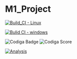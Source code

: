 # M1_Project



[![Build_CI - Linux](https://github.com/BalaAnuhya123/M1_Project/actions/workflows/Linux.yml/badge.svg)](https://github.com/BalaAnuhya123/M1_Project/actions/workflows/Linux.yml)

[![Bulid CI - windows](https://github.com/BalaAnuhya123/M1_Project/actions/workflows/Windows.yml/badge.svg)](https://github.com/BalaAnuhya123/M1_Project/actions/workflows/Windows.yml)


![Codiga Badge](https://api.codiga.io/project/32349/score/svg)
![Codiga Score](https://api.codiga.io/project/32349/status/svg)

[![Analysis](https://github.com/BalaAnuhya123/M1_Project/actions/workflows/Analysis.yml/badge.svg)](https://github.com/BalaAnuhya123/M1_Project/actions/workflows/Analysis.yml)
